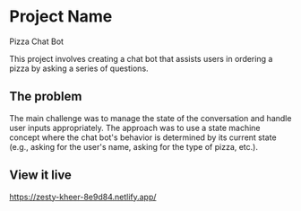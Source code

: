 # Project Name

Pizza Chat Bot

This project involves creating a chat bot that assists users in ordering a pizza by asking a series of questions.

## The problem

The main challenge was to manage the state of the conversation and handle user inputs appropriately. The approach was to use a state machine concept where the chat bot's behavior is determined by its current state (e.g., asking for the user's name, asking for the type of pizza, etc.).

## View it live

https://zesty-kheer-8e9d84.netlify.app/
